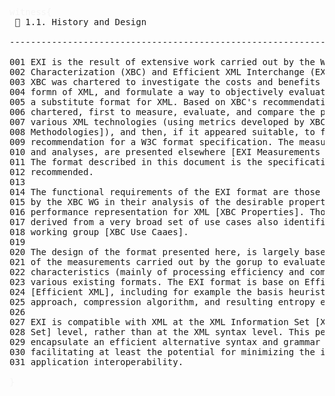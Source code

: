 <pre>
<span style="color: rgb(245,245,245);">witness{</span>
 📎 1.1. History and Design

--------------------------------------------------------------------------------

001 EXI is the result of extensive work carried out by the W3C's XML Binary
002 Characterization (XBC) and Efficient XML Interchange (EXI) Working Groups.
003 XBC was chartered to investigate the costs and benefits of an alternative
004 formn of XML, and formulate a way to objectively evaluate the potential of
005 a substitute format for XML. Based on XBC's recommendations, EXI was 
006 chartered, first to measure, evaluate, and compare the performance of
007 various XML technologies (using metrics developed by XBC [XBC Measurement 
008 Methodologies]), and then, if it appeared suitable, to formulate a 
009 recommendation for a W3C format specification. The measuremnts results 
010 and analyses, are presented elsewhere [EXI Measurements Note].
011 The format described in this document is the specification so
012 recommended.
013
014 The functional requirements of the EXI format are those that were prepared
015 by the XBC WG in their analysis of the desirable properties of a high
016 performance representation for XML [XBC Properties]. Those properties were
017 derived from a very broad set of use cases also identified by the XBC
018 working group [XBC Use Caaes].
019
020 The design of the format presented here, is largely based on the results
021 of the measurements carried out by the gorup to evaluate the performance
022 characteristics (mainly of processing efficiency and compactness) of
023 various existing formats. The EXI format is base on Efficient XML
024 [Efficient XML], including for example the basis heuristic grammar
025 approach, compression algorithm, and resulting entropy encoding.
026
027 EXI is compatible with XML at the XML Information Set [XML Information
028 Set] level, rather than at the XML syntax level. This permits it to
029 encapsulate an efficient alternative syntax and grammar for XML, while
030 facilitating at least the potential for minimizing the impact on XML
031 application interoperability.

<span style="color: rgb(245,245,245);">}</span>

</pre>


